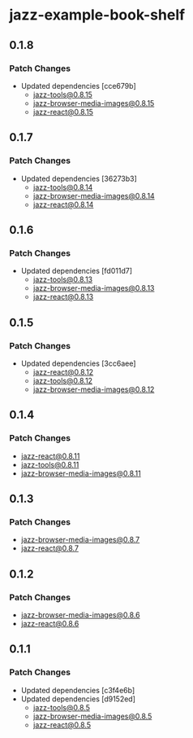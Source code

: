 # jazz-example-book-shelf

## 0.1.8

### Patch Changes

- Updated dependencies [cce679b]
  - jazz-tools@0.8.15
  - jazz-browser-media-images@0.8.15
  - jazz-react@0.8.15

## 0.1.7

### Patch Changes

- Updated dependencies [36273b3]
  - jazz-tools@0.8.14
  - jazz-browser-media-images@0.8.14
  - jazz-react@0.8.14

## 0.1.6

### Patch Changes

- Updated dependencies [fd011d7]
  - jazz-tools@0.8.13
  - jazz-browser-media-images@0.8.13
  - jazz-react@0.8.13

## 0.1.5

### Patch Changes

- Updated dependencies [3cc6aee]
  - jazz-react@0.8.12
  - jazz-tools@0.8.12
  - jazz-browser-media-images@0.8.12

## 0.1.4

### Patch Changes

- jazz-react@0.8.11
- jazz-tools@0.8.11
- jazz-browser-media-images@0.8.11

## 0.1.3

### Patch Changes

- jazz-browser-media-images@0.8.7
- jazz-react@0.8.7

## 0.1.2

### Patch Changes

- jazz-browser-media-images@0.8.6
- jazz-react@0.8.6

## 0.1.1

### Patch Changes

- Updated dependencies [c3f4e6b]
- Updated dependencies [d9152ed]
  - jazz-tools@0.8.5
  - jazz-browser-media-images@0.8.5
  - jazz-react@0.8.5

